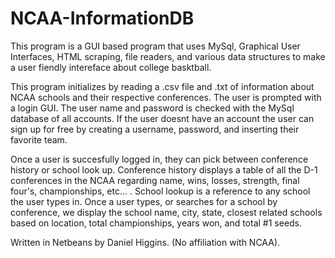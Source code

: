# NCAA-InformationDB

This program is a GUI based program that uses MySql, Graphical User Interfaces, HTML scraping, file readers, and various data 
structures to make a user fiendly intereface about college basktball.

This program initializes by reading a .csv file and .txt of information about NCAA schools and their respective conferences. 
The user is prompted with a login GUI. The user name and password is checked with the MySql database of all accounts. If the 
user doesnt have an account the user can sign up for free by creating a username, password, and inserting their favorite team.

Once a user is succesfully logged in, they can pick between conference history or school look up. Conference history displays 
a table of all the D-1 conferences in the NCAA regarding name, wins, losses, strength, final four's, championships, etc... . 
School lookup is a reference to any school the user types in. Once a user types, or searches for a school by conference, we 
display the school name, city, state, closest related schools based on location, total championships, years won, and total #1 
seeds.


Written in Netbeans by Daniel Higgins. (No affiliation with NCAA).
